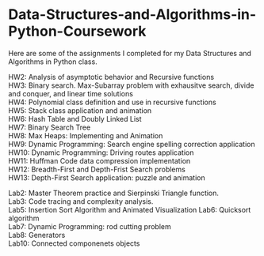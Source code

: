 # Data-Structures-and-Algorithms-in-Python-Coursework

Here are some of the assignments I completed for my Data Structures and Algorithms in Python class. 

HW2: Analysis of asymptotic behavior and Recursive functions  
HW3: Binary search. Max-Subarray problem with exhausitve search, divide and conquer, and linear time solutions  
HW4: Polynomial class definition and use in recursive functions  
HW5: Stack class application and animation  
HW6: Hash Table and Doubly Linked List  
HW7: Binary Search Tree  
HW8: Max Heaps: Implementing and Animation  
HW9: Dynamic Programming: Search engine spelling correction application  
HW10: Dynamic Programming: Driving routes application  
HW11: Huffman Code data compression implementation   
HW12: Breadth-First and Depth-Frist Search problems  
HW13: Depth-First Search application: puzzle and animation  

Lab2: Master Theorem practice and Sierpinski Triangle function.  
Lab3: Code tracing and complexity analysis.  
Lab5: Insertion Sort Algorithm and Animated Visualization 
Lab6: Quicksort algorithm  
Lab7: Dynamic Programming: rod cutting problem  
Lab8: Generators  
Lab10: Connected componenets objects
